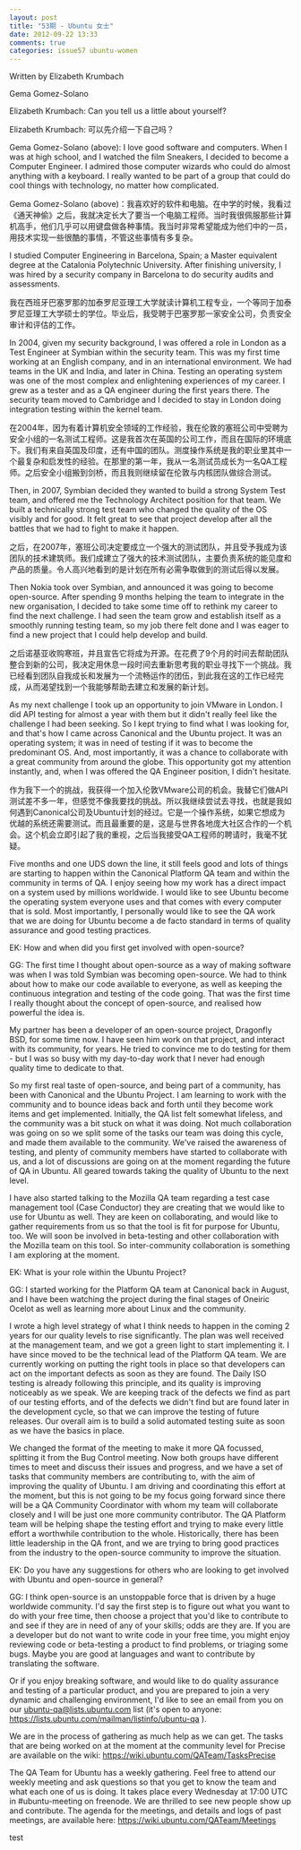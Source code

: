 ```yaml
---
layout: post
title: "53期 - Ubuntu 女士"
date: 2012-09-22 13:33
comments: true
categories: issue57 ubuntu-women
---
```


Written by Elizabeth Krumbach

Gema Gomez-Solano

Elizabeth Krumbach: Can you tell us a little about yourself?

Elizabeth Krumbach: 可以先介绍一下自己吗？

Gema Gomez-Solano (above): I love good software and computers. When I was at high school, and I watched the film Sneakers, I decided to become a Computer Engineer. I admired those computer wizards who could do almost anything with a keyboard. I really wanted to be part of a group that could do cool things with technology, no matter how complicated.


Gema Gomez-Solano (above)：我喜欢好的软件和电脑。在中学的时候，我看过《通天神偷》之后，我就决定长大了要当一个电脑工程师。当时我很佩服那些计算机高手，他们几乎可以用键盘做各种事情。我当时非常希望能成为他们中的一员，用技术实现一些很酷的事情，不管这些事情有多复杂。

I studied Computer Engineering in Barcelona, Spain; a Master equivalent degree at the Catalonia Polytechnic University. After finishing university, I was hired by a security company in Barcelona to do security audits and assessments.

我在西班牙巴塞罗那的加泰罗尼亚理工大学就读计算机工程专业，一个等同于加泰罗尼亚理工大学硕士的学位。毕业后，我受聘于巴塞罗那一家安全公司，负责安全审计和评估的工作。

In 2004, given my security background, I was offered a role in London as a Test Engineer at Symbian within the security team. This was my first time working at an English company, and in an international environment. We had teams in the UK and India, and later in China. Testing an operating system was one of the most complex and enlightening experiences of my career. I grew as a tester and as a QA engineer during the first years there. The security team moved to Cambridge and I decided to stay in London doing integration testing within the kernel team.

在2004年，因为有着计算机安全领域的工作经验，我在伦敦的塞班公司中受聘为安全小组的一名测试工程师。这是我首次在英国的公司工作，而且在国际的环境底下。我们有来自英国及印度，还有中国的团队。测度操作系统是我的职业里其中一个最复杂和启发性的经验。在那里的第一年，我从一名测试员成长为一名QA工程师。之后安全小组搬到剑桥，而且我则继续留在伦敦与内核团队做综合测试。

Then, in 2007, Symbian decided they wanted to build a strong System Test team, and offered me the Technology Architect position for that team. We built a technically strong test team who changed the quality of the OS visibly and for good. It felt great to see that project develop after all the battles that we had to fight to make it happen.

之后，在2007年，塞班公司决定要成立一个强大的测试团队，并且受予我成为该团队的技术建筑师。我们成建立了强大的技术测试团队，主要负责系统的能见度和产品的质量。令人高兴地看到的是计划在所有必需争取做到的测试后得以发展。

Then Nokia took over Symbian, and announced it was going to become open-source. After spending 9 months helping the team to integrate in the new organisation, I decided to take some time off to rethink my career to find the next challenge. I had seen the team grow and establish itself as a smoothly running testing team, so my job there felt done and I was eager to find a new project that I could help develop and build.

之后诺基亚收购寒班，并且宣告它将成为开源。在花费了9个月的时间去帮助团队整合到新的公司，我决定用休息一段时间去重新思考我的职业寻找下一个挑战。我已经看到团队自我成长和发展为一个流畅运作的团伍，到此我在这的工作已经完成，从而渴望找到一个我能够帮助去建立和发展的新计划。

As my next challenge I took up an opportunity to join VMware in London. I did API testing for almost a year with them but it didn't really feel like the challenge I had been seeking. So I kept trying to find what I was looking for, and that's how I came across Canonical and the Ubuntu project. It was an operating system; it was in need of testing if it was to become the predominant OS. And, most importantly, it was a chance to collaborate with a great community from around the globe. This opportunity got my attention instantly, and, when I was offered the QA Engineer position, I didn't hesitate.

作为我下一个的挑战，我获得一个加入伦敦VMware公司的机会。我替它们做API测试差不多一年，但感觉不像我要找的挑战。所以我继续尝试去寻找，也就是我如何遇到Canonical公司及Ubuntu计划的经过。它是一个操作系统，如果它想成为优越的系统还需要测试。而且最重要的是，这是与世界各地庞大社区合作的一个机会。这个机会立即引起了我的重视，之后当我接受QA工程师的聘请时，我毫不犹疑。

Five months and one UDS down the line, it still feels good and lots of things are starting to happen within the Canonical Platform QA team and within the community in terms of QA. I enjoy seeing how my work has a direct impact on a system used by millions worldwide. I would like to see Ubuntu become the operating system everyone uses and that comes with every computer that is sold. Most importantly, I personally would like to see the QA work that we are doing for Ubuntu become a de facto standard in terms of quality assurance and good testing practices.
	
EK: How and when did you first get involved with open-source?

GG: The first time I thought about open-source as a way of making software was when I was told Symbian was becoming open-source. We had to think about how to make our code available to everyone, as well as keeping the continuous integration and testing of the code going. That was the first time I really thought about the concept of open-source, and realised how powerful the idea is.

My partner has been a developer of an open-source project, Dragonfly BSD, for some time now. I have seen him work on that project, and interact with its community, for years. He tried to convince me to do testing for them - but I was so busy with my day-to-day work that I never had enough quality time to dedicate to that.

So my first real taste of open-source, and being part of a community, has been with Canonical and the Ubuntu Project. I am learning to work with the community and to bounce ideas back and forth until they become work items and get implemented. Initially, the QA list felt somewhat lifeless, and the community was a bit stuck on what it was doing. Not much collaboration was going on so we split some of the tasks our team was doing this cycle, and made them available to the community. We've raised the awareness of testing, and plenty of community members have started to collaborate with us, and a lot of discussions are going on at the moment regarding the future of QA in Ubuntu. All geared towards taking the quality of Ubuntu to the next level.

I have also started talking to the Mozilla QA team regarding a test case management tool (Case Conductor) they are creating that we would like to use for Ubuntu as well. They are keen on collaborating, and would like to gather requirements from us so that the tool is fit for purpose for Ubuntu, too. We will soon be involved in beta-testing and other collaboration with the Mozilla team on this tool. So inter-community collaboration is something I am exploring at the moment.

EK: What is your role within the Ubuntu Project?

GG: I started working for the Platform QA team at Canonical back in August, and I have been watching the project during the final stages of Oneiric Ocelot as well as learning more about Linux and the community.

I wrote a high level strategy of what I think needs to happen in the coming 2 years for our quality levels to rise significantly. The plan was well received at the management team, and we got a green light to start implementing it. I have since moved to be the technical lead of the Platform QA team. We are currently working on putting the right tools in place so that developers can act on the important defects as soon as they are found. The Daily ISO testing is already following this principle, and its quality is improving noticeably as we speak. We are keeping track of the defects we find as part of our testing efforts, and of the defects we didn't find but are found later in the development cycle, so that we can improve the testing of future releases. Our overall aim is to build a solid automated testing suite as soon as we have the basics in place.

We changed the format of the meeting to make it more QA focussed, splitting it from the Bug Control meeting. Now both groups have different times to meet and discuss their issues and progress, and we have a set of tasks that community members are contributing to, with the aim of improving the quality of Ubuntu. I am driving and coordinating this effort at the moment, but this is not going to be my focus going forward since there will be a QA Community Coordinator with whom my team will collaborate closely and I will be just one more community contributor. The QA Platform team will be helping shape the testing effort and trying to make every little effort a worthwhile contribution to the whole. Historically, there has been little leadership in the QA front, and we are trying to bring good practices from the industry to the open-source community to improve the situation.

EK: Do you have any suggestions for others who are looking to get involved with Ubuntu and open-source in general?

GG: I think open-source is an unstoppable force that is driven by a huge worldwide community. I'd say the first step is to figure out what you want to do with your free time, then choose a project that you'd like to contribute to and see if they are in need of any of your skills; odds are they are. If you are a developer but do not want to write code in your free time, you might enjoy reviewing code or beta-testing a product to find problems, or triaging some bugs. Maybe you are good at languages and want to contribute by translating the software.

Or if you enjoy breaking software, and would like to do quality assurance and testing of a particular product, and you are prepared to join a very dynamic and challenging environment, I'd like to see an email from you on our ubuntu-qa@lists.ubuntu.com list (it's open to anyone: https://lists.ubuntu.com/mailman/listinfo/ubuntu-qa ).

We are in the process of gathering as much help as we can get. The tasks that are being worked on at the moment at the community level for Precise are available on the wiki:
https://wiki.ubuntu.com/QATeam/TasksPrecise

The QA Team for Ubuntu has a weekly gathering. Feel free to attend our weekly meeting and ask questions so that you get to know the team and what each one of us is doing. It takes place every Wednesday at 17:00 UTC in #ubuntu-meeting on freenode. We are thrilled to see new people show up and contribute. The agenda for the meetings, and details and logs of past meetings, are available here: https://wiki.ubuntu.com/QATeam/Meetings

test
